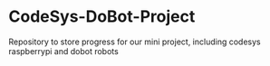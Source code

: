 # CodeSys-DoBot-Project
Repository to store progress for our mini project, including codesys raspberrypi and dobot robots
